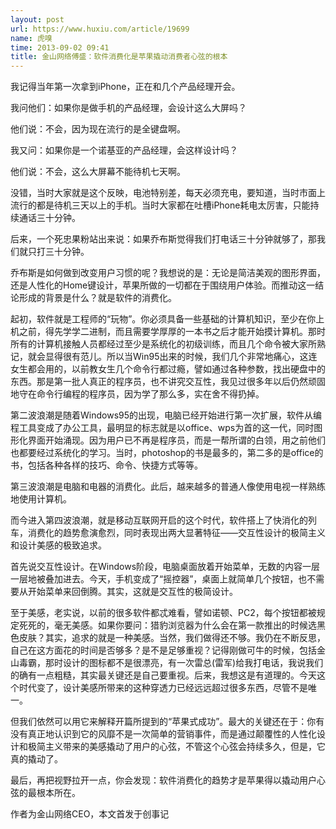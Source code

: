 ```yaml
---
layout: post
url: https://www.huxiu.com/article/19699
name: 虎嗅
time: 2013-09-02 09:41
title: 金山网络傅盛：软件消费化是苹果撬动消费者心弦的根本
---
```

我记得当年第一次拿到iPhone，正在和几个产品经理开会。

我问他们：如果你是做手机的产品经理，会设计这么大屏吗？

他们说：不会，因为现在流行的是全键盘啊。

我又问：如果你是一个诺基亚的产品经理，会这样设计吗？

他们说：不会，这么大屏幕不能待机七天啊。

没错，当时大家就是这个反映，电池特别差，每天必须充电，要知道，当时市面上流行的都是待机三天以上的手机。当时大家都在吐槽iPhone耗电太厉害，只能持续通话三十分钟。

后来，一个死忠果粉站出来说：如果乔布斯觉得我们打电话三十分钟就够了，那我们就只打三十分钟。

乔布斯是如何做到改变用户习惯的呢？我想说的是：无论是简洁美观的图形界面，还是人性化的Home键设计，苹果所做的一切都在于围绕用户体验。而推动这一结论形成的背景是什么？就是软件的消费化。

起初，软件就是工程师的“玩物”。你必须具备一些基础的计算机知识，至少在你上机之前，得先学学二进制，而且需要学厚厚的一本书之后才能开始摸计算机。那时所有的计算机接触人员都经过至少是系统化的初级训练，而且几个命令被大家所熟记，就会显得很有范儿。所以当Win95出来的时候，我们几个非常地痛心，这连女生都会用的，以前教女生几个命令行都过瘾，譬如通过各种参数，找出硬盘中的东西。那是第一批人真正的程序员，也不讲究交互性，我见过很多年以后仍然顽固地守在命令行编程的程序员，因为学了那么多，实在舍不得扔掉。

第二波浪潮是随着Windows95的出现，电脑已经开始进行第一次扩展，软件从编程工具变成了办公工具，最明显的标志就是以office、wps为首的这一代，同时图形化界面开始涌现。因为用户已不再是程序员，而是一帮所谓的白领，用之前他们也都要经过系统化的学习。当时，photoshop的书是最多的，第二多的是office的书，包括各种各样的技巧、命令、快捷方式等等。

第三波浪潮是电脑和电器的消费化。此后，越来越多的普通人像使用电视一样熟练地使用计算机。

而今进入第四波浪潮，就是移动互联网开启的这个时代，软件搭上了快消化的列车，消费化的趋势愈演愈烈，同时表现出两大显著特征——交互性设计的极简主义和设计美感的极致追求。

首先说交互性设计。在Windows阶段，电脑桌面放着开始菜单，无数的内容一层一层地被叠加进去。今天，手机变成了“摇控器”，桌面上就简单几个按钮，也不需要从开始菜单来回倒腾。其实，这就是交互性的极简设计。

至于美感，老实说，以前的很多软件都忒难看，譬如诺顿、PC2，每个按钮都被规定死死的，毫无美感。如果你要问：猎豹浏览器为什么会在第一款推出的时候选黑色皮肤？其实，追求的就是一种美感。当然，我们做得还不够。我仍在不断反思，自己在这方面花的时间是否够多？是不是足够重视？记得刚做可牛的时候，包括金山毒霸，那时设计的图标都不是很漂亮，有一次雷总(雷军)给我打电话，我说我们的确有一点粗糙，其实最关键还是自己要重视。后来，我想这是有道理的。今天这个时代变了，设计美感所带来的这种穿透力已经远远超过很多东西，尽管不是唯一。

但我们依然可以用它来解释开篇所提到的“苹果式成功”。最大的关键还在于：你有没有真正地认识到它的风靡不是一次简单的营销事件，而是通过颠覆性的人性化设计和极简主义带来的美感撬动了用户的心弦，不管这个心弦会持续多久，但是，它真的撬动了。

最后，再把视野拉开一点，你会发现：软件消费化的趋势才是苹果得以撬动用户心弦的最根本所在。

作者为金山网络CEO，本文首发于创事记

